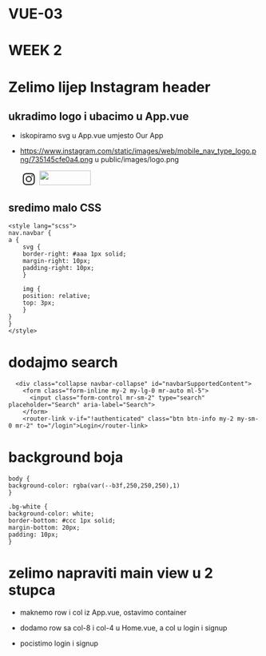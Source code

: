 # VUE-03


# WEEK 2

# Zelimo lijep Instagram header

## ukradimo logo i ubacimo u App.vue
- iskopiramo svg u App.vue umjesto Our App
- https://www.instagram.com/static/images/web/mobile_nav_type_logo.png/735145cfe0a4.png u public/images/logo.png

	<svg aria-label="Instagram" class="_8-yf5 " fill="#262626" height="24" viewBox="0 0 48 48" width="34"><path d="M13.86.13A17 17 0 008 1.26 11 11 0 003.8 4 12.22 12.22 0 001 8.28 18 18 0 00-.11 14.1c-.13 2.55-.13 3.38-.13 9.9s0 7.32.13 9.9A18 18 0 001 39.72 11.43 11.43 0 003.8 44 12.17 12.17 0 008 46.74a17.75 17.75 0 005.82 1.13c2.55.13 3.38.13 9.9.13s7.32 0 9.9-.13a17.82 17.82 0 005.83-1.13A11.4 11.4 0 0043.72 44a11.94 11.94 0 002.78-4.24 17.7 17.7 0 001.13-5.82c.13-2.55.13-3.38.13-9.9s0-7.32-.13-9.9a17 17 0 00-1.13-5.86A11.31 11.31 0 0043.72 4a12.13 12.13 0 00-4.23-2.78A17.82 17.82 0 0033.66.13C31.11 0 30.28 0 23.76 0s-7.31 0-9.9.13m.2 43.37a13.17 13.17 0 01-4.47-.83 7.25 7.25 0 01-2.74-1.79 7.25 7.25 0 01-1.79-2.74 13.23 13.23 0 01-.83-4.47c-.1-2.52-.13-3.28-.13-9.7s0-7.15.13-9.7a12.78 12.78 0 01.83-4.44 7.37 7.37 0 011.79-2.75A7.35 7.35 0 019.59 5.3a13.17 13.17 0 014.47-.83c2.52-.1 3.28-.13 9.7-.13s7.15 0 9.7.13a12.78 12.78 0 014.44.83 7.82 7.82 0 014.53 4.53 13.12 13.12 0 01.83 4.44c.13 2.51.13 3.27.13 9.7s0 7.15-.13 9.7a13.23 13.23 0 01-.83 4.47 7.9 7.9 0 01-4.53 4.53 13 13 0 01-4.44.83c-2.51.1-3.28.13-9.7.13s-7.15 0-9.7-.13m19.63-32.34a2.88 2.88 0 102.88-2.88 2.89 2.89 0 00-2.88 2.88M11.45 24a12.32 12.32 0 1012.31-12.35A12.33 12.33 0 0011.45 24m4.33 0a8 8 0 118 8 8 8 0 01-8-8"></path></svg>
	<img src="/images/logo.png" width="103" height="29" >

## sredimo malo CSS
	<style lang="scss">
	nav.navbar {
	a {
		svg {
		border-right: #aaa 1px solid;
		margin-right: 10px;
		padding-right: 10px;
		}

		img {
		position: relative;
		top: 3px;
		}
	}
	}
	</style>

# dodajmo search
      <div class="collapse navbar-collapse" id="navbarSupportedContent">
        <form class="form-inline my-2 my-lg-0 mr-auto ml-5">
          <input class="form-control mr-sm-2" type="search" placeholder="Search" aria-label="Search">
        </form>
        <router-link v-if="!authenticated" class="btn btn-info my-2 my-sm-0 mr-2" to="/login">Login</router-link>

# background boja
	body {
	background-color: rgba(var(--b3f,250,250,250),1)
	}

	.bg-white {
	background-color: white;
	border-bottom: #ccc 1px solid;
	margin-bottom: 20px;
	padding: 10px;
	}

# zelimo napraviti main view u 2 stupca
- maknemo row i col iz App.vue, ostavimo container
- dodamo row sa col-8 i col-4 u Home.vue, a col u login i signup
- pocistimo login i signup
	<template>
	<div>
	<div class="row">
		<div class="col">
		<h1 class="text-center mb-5">This is a login page</h1>
		</div>
	</div>
	<div class="row">
		<div class="col"></div>
		<div class="col">
		</div>
		<div class="col">

- Napisat cemo samo sidebar tekst za sada

# stavimo jedan card
- iskopiramo sa headerom i footerom umjesto jumbotrona

	<div class="card text-center">
	<div class="card-header text-left">
		Featured
	</div>
	<div class="card-body">
		<h5 class="card-title">Special title treatment</h5>
		<p class="card-text">With supporting text below as a natural lead-in to additional content.</p>
		<a href="#" class="btn btn-primary">Go somewhere</a>
	</div>
	<div class="card-footer text-left">
		2 days ago
	</div>
	</div>

- skinemo par slika sa https://unsplash.com/

	<div class="card-body">
		<img class="card-img-top" src="/images/unsplash.jpg" alt="Maznusmo s unsplasha i bilo bi lijepo da napisemo cija je slika">
	</div>

	<style lang="scss">

	.card-body {
		padding: 0px;
	}

	</style>

# izvucemo card u komponentu
- napravimo components/InstagramCard.vue i iskopiramo div.card
- Zamijenimo poziv HelloWorld komponente sa InstagramCard u Home.vue

	<template>
	<div class="row">
		<div class="col-8">

		<InstagramCard/>

		</div>
		<div class="col-4">
		Mi smo sidebar
		</div>
	</div>
	</template>

	<script>
	import InstagramCard from '@/components/InstagramCard.vue'

	export default {
	name: 'home',
	components: {
		InstagramCard
	}
	}
	</script>

- iskopiramo par puta <InstagramCard/>


#######################################################

# vue create instaclone
- Manually
-- Babel
-- Router
-- CSS preprocessor
-- no linter
-- history mode
-- node-sass

# Start the app
yarn serve

# Change the about screen as login
App.vue: About -> Login
router/index.js: about -> login
views: About.vue -> Login.vue

# Install Twitter Bootstrap
https://getbootstrap.com/docs/4.3/getting-started/download/

## public/index.html
    <script src="https://code.jquery.com/jquery-3.3.1.slim.min.js" integrity="sha384-q8i/X+965DzO0rT7abK41JStQIAqVgRVzpbzo5smXKp4YfRvH+8abtTE1Pi6jizo" crossorigin="anonymous"></script>
    <script src="https://cdnjs.cloudflare.com/ajax/libs/popper.js/1.14.7/umd/popper.min.js" integrity="sha384-UO2eT0CpHqdSJQ6hJty5KVphtPhzWj9WO1clHTMGa3JDZwrnQq4sF86dIHNDz0W1" crossorigin="anonymous"></script>
    <link rel="stylesheet" href="https://stackpath.bootstrapcdn.com/bootstrap/4.3.1/css/bootstrap.min.css" integrity="sha384-ggOyR0iXCbMQv3Xipma34MD+dH/1fQ784/j6cY/iJTQUOhcWr7x9JvoRxT2MZw1T" crossorigin="anonymous">
    <script src="https://stackpath.bootstrapcdn.com/bootstrap/4.3.1/js/bootstrap.min.js" integrity="sha384-JjSmVgyd0p3pXB1rRibZUAYoIIy6OrQ6VrjIEaFf/nJGzIxFDsf4x0xIM+B07jRM" crossorigin="anonymous"></script>

# Login.vue
	<form>
	  <div class="form-group">
	    <label for="exampleInputEmail1">Email address</label>
	    <input type="email" class="form-control" id="exampleInputEmail1" aria-describedby="emailHelp" placeholder="Enter email">
	    <small id="emailHelp" class="form-text text-muted">We'll never share your email with anyone else.</small>
	  </div>
	  <div class="form-group">
	    <label for="exampleInputPassword1">Password</label>
	    <input type="password" class="form-control" id="exampleInputPassword1" placeholder="Password">
	  </div>
	  <div class="form-group form-check">
	    <input type="checkbox" class="form-check-input" id="exampleCheck1">
	    <label class="form-check-label" for="exampleCheck1">Check me out</label>
	  </div>
	  <button type="submit" class="btn btn-primary">Submit</button>
	</form>

# Bootstrap grid u Login.vue (pa stavi form u sredinu)

	<div class="container">
	  <div class="row">
	    <div class="col-sm">
	      One of three columns
	    </div>
	    <div class="col-sm">
	      One of three columns
	    </div>
	    <div class="col-sm">
	      One of three columns
	    </div>
	  </div>
	</div>

# Kopiraj Login.vue u Signup.vue

	<template>
	  <div>
	    <h1>This is a signup page</h1>
	    <div class="container">
	      <div class="row mt-5">
	        <div class="col-sm">
	        </div>
	        <div class="col-sm">
	          <form>
	            <div class="form-group">
	              <label for="emailField">Email address</label>
	              <input type="email" class="form-control" id="emailField" aria-describedby="emailHelp" placeholder="Enter email">
	              <small id="emailHelp" class="form-text text-muted">We'll never share your email with anyone else.</small>
	            </div>
	            <div class="form-group">
	              <label for="passwordField">Password</label>
	              <input type="password" class="form-control" id="passwordField" placeholder="Password">
	            </div>
	            <div class="form-group">
	              <label for="confirmPasswordField">Confirm Password</label>
	              <input type="password" class="form-control" id="confirmPasswordField" placeholder="Password">
	            </div>
	            <button type="submit" class="btn btn-primary mt-5">Submit</button>
	          </form>
	        </div>
	        <div class="col-sm">
	        </div>
	      </div>
	    </div>
	  </div>
	</template>

# Dodaj signup link u router/index.js i App.vue

# Stavi container/row/col u index.html

# Dodaj site-wide navbar u App.vue

	<nav class="navbar navbar-expand-lg navbar-light bg-light">
	  <a class="navbar-brand" href="#">Navbar</a>
	  <button class="navbar-toggler" type="button" data-toggle="collapse" data-target="#navbarSupportedContent" aria-controls="navbarSupportedContent" aria-expanded="false" aria-label="Toggle navigation">
	    <span class="navbar-toggler-icon"></span>
	  </button>

	  <div class="collapse navbar-collapse" id="navbarSupportedContent">
	    <ul class="navbar-nav mr-auto">
	      <li class="nav-item active">
	        <a class="nav-link" href="#">Home <span class="sr-only">(current)</span></a>
	      </li>
	      <li class="nav-item">
	        <a class="nav-link" href="#">Link</a>
	      </li>
	      <li class="nav-item dropdown">
	        <a class="nav-link dropdown-toggle" href="#" id="navbarDropdown" role="button" data-toggle="dropdown" aria-haspopup="true" aria-expanded="false">
	          Dropdown
	        </a>
	        <div class="dropdown-menu" aria-labelledby="navbarDropdown">
	          <a class="dropdown-item" href="#">Action</a>
	          <a class="dropdown-item" href="#">Another action</a>
	          <div class="dropdown-divider"></div>
	          <a class="dropdown-item" href="#">Something else here</a>
	        </div>
	      </li>
	      <li class="nav-item">
	        <a class="nav-link disabled" href="#" tabindex="-1" aria-disabled="true">Disabled</a>
	      </li>
	    </ul>
	    <form class="form-inline my-2 my-lg-0">
	      <input class="form-control mr-sm-2" type="search" placeholder="Search" aria-label="Search">
	      <button class="btn btn-outline-success my-2 my-sm-0" type="submit">Search</button>
	    </form>
	  </div>
	</nav>

# Zamijeni Home target sa # u /
Primijeti da nam se refresha stranica!

# Zamijeni search sa login/signup
    <button class="btn btn-info my-2 my-sm-0 mr-2" type="submit">Login</button>
    <button class="btn btn-outline my-2 my-sm-0" type="submit">Signup</button>

# Dodaj footer u App.vue

# Kopiraj iz originalnih router linkova u navbar

# Idemo dodati state u App.vue
	<script>
	export default {
	  data () {
	    return {
	      authenticated: false,
	      userEmail: 'fake@email.com',
	      userName: 'Neki user'
	    }
	  }
	}
	</script>

# Izmijeni login button
    <router-link v-if="!authenticated" class="btn btn-info my-2 my-sm-0 mr-2" to="/login">Login</router-link>

# Izmijeni authenticated field u true i vidi kako nestane button, pa vrati na false da se pojavi.

# Idemo napraviti fake login, hocemo da na Login stranici button ulogira usera.
# Klik na Submit nam refresha stranicu, sto ne zelimo. Sad cemo mi handlati submit sami.

	<form @submit="onSubmit">

	<script>
	export default {
	  methods: {
	    onSubmit () {
	      console.log("Submittasmo")
	    }
	  }
	}
	</script>

# I dalje refresha stranicu, ovo ce to srediti:

	<form @submit.prevent="onSubmit">

# Nemamo kako doci s Login stranice do podataka o useru. Izvuci cemo nas state u poseban file i dijeliti ga gdje treba (store.js).

	export default {
	    authenticated: false,
	    userEmail: 'fake@email.com',
	    userName: 'Neki user'
	}

# I sad cemo u App.vue vratiti store umjesto in-place objekta:

	<script>
	import store from '@/store.js'

	export default {
	  data () {
	    return store;
	  }
	}
	</script>

# I mozemo u Login.vue promijeniti da pristupamo istim podacima:

<script>
import store from '@/store.js'

	export default {
	  methods: {
	    onSubmit () {
	      store.authenticated = true
	    }
	  }
	}
	</script>

# Ajmo dodati Logout u App.vue navbar:

    <a @click="logout" v-if="authenticated" class="btn btn-info my-2 my-sm-0 mr-2" href="#">Logout</a>

# Moramo dodati i handler funkciju:

	<script>
	import store from '@/store.js'

	export default {
	  data () {
	    return store;
	  },

	  methods: {
	    logout() {
	      store.authenticated = false
	    }
	  }
	}
	</script>

# Napisat cemo i ime logiranog korisnika u Vue.js:

    <span v-if="authenticated">
      {{ userName }}
      <a @click="logout" class="btn btn-info my-2 my-sm-0 mr-2" href="#">Logout</a>
    </span>
